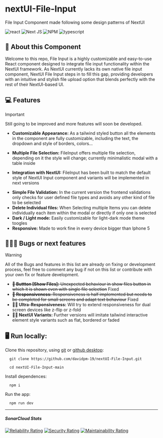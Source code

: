 # nextUI-File-Input
File Input Component made following some design patterns of NextUI

![react](https://img.shields.io/badge/React-20232A?style=for-the-badge&logo=react&logoColor=61DAFB)
![Next JS](https://img.shields.io/badge/Next-black?style=for-the-badge&logo=next.js&logoColor=white)
![NPM](https://img.shields.io/badge/NPM-%23CB3837.svg?style=for-the-badge&logo=npm&logoColor=white)
![typescript](https://img.shields.io/badge/TypeScript-007ACC?style=for-the-badge&logo=typescript&logoColor=white)

## 📄 About this Component

Welcome to this repo, File Input is a highly customizable and easy-to-use React component designed to integrate file input functionality within the NextUI framework. As NextUI currently lacks its own native file input component, NextUI File Input steps in to fill this gap, providing developers with an intuitive and stylish file upload option that blends perfectly with the rest of their NextUI-based UI.

## 💻 Features

> [!IMPORTANT]
> Still going to be improved and more features will soon be developed.

- **Customizable Appearance:** As a tailwind styled button all the elements in the component are fully customizable, including the text, the dropdown and style of borders, colors...
* **Multiple File Selection:** FileInput offers multiple file selection, depending on it the style will change; currently minimalistic modal with a table inside
+ **Integration with NextUI:** FileInput has been built to match the default style of NextUI Input component and variants will be implemented in next versions
- **Simple File Validation:** In the current version the frontend validations only checks for user defined file types and avoids any other kind of file to be selected
- **Delete Individual files:** When Selecting multiple Items you can delete individually each item within the modal or directly if only one is selected
- **Dark / Light mode:** Easily customizable for light-dark mode theme toogles
- **Responsive:** Made to work fine in every device bigger than Iphone 5

## 🐛👨‍💻 Bugs or next features

> [!WARNING]
> All of the Bugs and features in this list are already on fixing or development process, feel free to comment any bug if not on this list or contribute with your own fix or feature development.

- ~~**🐛 Buttton [Show Files]:** Unexpected behaviour in show files button in which it is shown even with single file selection~~ Fixed
- ~~**🐛 Responsiveness:** Responsiveness is half implemented but needs to be completed for small screens and adapt text behaviour~~ Fixed
- **👨‍💻 Ultra-Responsiveness:** Will try to extend responsiveness for dual screen devices like z-flip or z-fold
- **👨‍💻 NextUI Variants:** Further versions will imitate tailwind interactive element style variants such as flat, bordered or faded 

## 🖥️ Run locally: 

Clone this repository, using [git](https://git-scm.com/) or [github desktop](https://desktop.github.com/):
```
  git clone https://github.com/davidpm-19/nextUI-File-Input.git
```
```
  cd nextUI-File-Input-main
```

Install dependences:

```
  npm i 
```

Run the app:

```
  npm run dev
```

---

##### SonarCloud Stats

[![Reliability Rating](https://sonarcloud.io/api/project_badges/measure?project=davidpm-19_nextUI-File-Input&metric=reliability_rating)](https://sonarcloud.io/summary/new_code?id=davidpm-19_nextUI-File-Input)
[![Security Rating](https://sonarcloud.io/api/project_badges/measure?project=davidpm-19_nextUI-File-Input&metric=security_rating)](https://sonarcloud.io/summary/new_code?id=davidpm-19_nextUI-File-Input)
[![Maintainability Rating](https://sonarcloud.io/api/project_badges/measure?project=davidpm-19_nextUI-File-Input&metric=sqale_rating)](https://sonarcloud.io/summary/new_code?id=davidpm-19_nextUI-File-Input)

